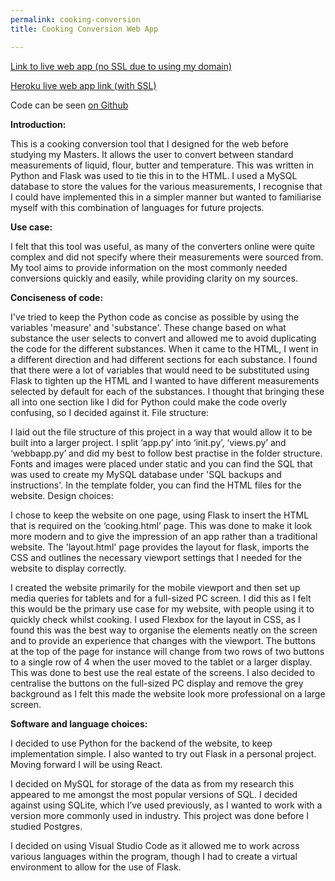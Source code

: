 ```yaml
---
permalink: cooking-conversion
title: Cooking Conversion Web App

---
```


[Link to live web app (no SSL due to using my domain)](http://conversion.davidprestage.com/)  

[Heroku live web app link (with SSL)](https://cookingconversion.herokuapp.com/)



Code can be seen [on Github](https://github.com/DavidPrestage/CookingConversionTool)  


<b>Introduction:</b>

This is a cooking conversion tool that I designed for the web before studying my Masters. It allows the user to convert between standard measurements of liquid, flour, butter and temperature. This was written in Python and Flask was used to tie this in to the HTML. I used a MySQL database to store the values for the various measurements, I recognise that I could have implemented this in a simpler manner but wanted to familiarise myself with this combination of languages for future projects. 

<b>Use case:</b>

I felt that this tool was useful, as many of the converters online were quite complex and did not specify where their measurements were sourced from. My tool aims to provide information on the most commonly needed conversions quickly and easily, while providing clarity on my sources.


<b>Conciseness of code:</b>

I've tried to keep the Python code as concise as possible by using the variables 'measure' and 'substance'. These change based on what substance the user selects to convert and allowed me to avoid duplicating the code for the different substances. When it came to the HTML, I went in a different direction and had different sections for each substance. I found that there were a lot of variables that would need to be substituted using Flask to tighten up the HTML and I wanted to have different measurements selected by default for each of the substances. I thought that bringing these all into one section like I did for Python could make the code overly confusing, so I decided against it.
File structure:

I laid out the file structure of this project in a way that would allow it to be built into a larger project. I split ‘app.py’ into ‘init.py’, ‘views.py’ and ‘webbapp.py’ and did my best to follow best practise in the folder structure. Fonts and images were placed under static and you can find the SQL that was used to create my MySQL database under 'SQL backups and instructions'. In the template folder, you can find the HTML files for the website.
Design choices:

I chose to keep the website on one page, using Flask to insert the HTML that is required on the ‘cooking.html’ page. This was done to make it look more modern and to give the impression of an app rather than a traditional website. The 'layout.html' page provides the layout for flask, imports the CSS and outlines the necessary viewport settings that I needed for the website to display correctly.

I created the website primarily for the mobile viewport and then set up media queries for tablets and for a full-sized PC screen. I did this as I felt this would be the primary use case for my website, with people using it to quickly check whilst cooking. I used Flexbox for the layout in CSS, as I found this was the best way to organise the elements neatly on the screen and to provide an experience that changes with the viewport. The buttons at the top of the page for instance will change from two rows of two buttons to a single row of 4 when the user moved to the tablet or a larger display. This was done to best use the real estate of the screens. I also decided to centralise the buttons on the full-sized PC display and remove the grey background as I felt this made the website look more professional on a large screen.


<b>Software and language choices:</b>

I decided to use Python for the backend of the website, to keep implementation simple. I also wanted to try out Flask in a personal project. Moving forward I will be using React.

I decided on MySQL for storage of the data as from my research this appeared to me amongst the most popular versions of SQL. I decided against using SQLite, which I’ve used previously, as I wanted to work with a version more commonly used in industry. This project was done before I studied Postgres.

I decided on using Visual Studio Code as it allowed me to work across various languages within the program, though I had to create a virtual environment to allow for the use of Flask.
